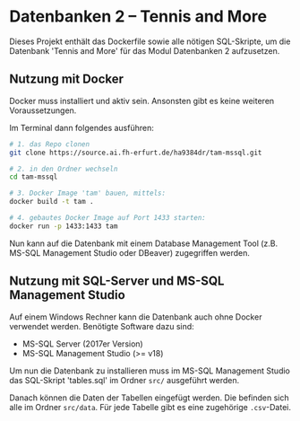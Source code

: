 # Datenbanken 2 – Tennis and More

Dieses Projekt enthält das Dockerfile sowie alle nötigen SQL-Skripte, um die Datenbank 'Tennis and More' für das Modul Datenbanken 2 aufzusetzen.

## Nutzung mit Docker

Docker muss installiert und aktiv sein. Ansonsten gibt es keine weiteren Voraussetzungen.

Im Terminal dann folgendes ausführen:

```bash
# 1. das Repo clonen
git clone https://source.ai.fh-erfurt.de/ha9384dr/tam-mssql.git

# 2. in den Ordner wechseln
cd tam-mssql

# 3. Docker Image 'tam' bauen, mittels:
docker build -t tam .

# 4. gebautes Docker Image auf Port 1433 starten:
docker run -p 1433:1433 tam
```

Nun kann auf die Datenbank mit einem Database Management Tool (z.B. MS-SQL Management Studio oder DBeaver) zugegriffen werden.

## Nutzung mit SQL-Server und MS-SQL Management Studio

Auf einem Windows Rechner kann die Datenbank auch ohne Docker verwendet werden.
Benötigte Software dazu sind:

- MS-SQL Server (2017er Version)
- MS-SQL Management Studio (>= v18)

Um nun die Datenbank zu installieren muss im MS-SQL Management Studio das SQL-Skript 'tables.sql' im Ordner `src/` ausgeführt werden.

Danach können die Daten der Tabellen eingefügt werden. Die befinden sich alle im Ordner `src/data`. Für jede Tabelle gibt es eine zugehörige `.csv`-Datei.